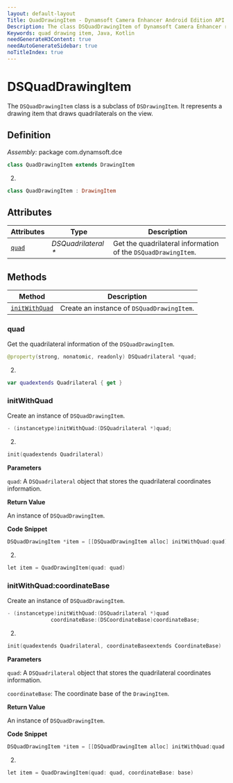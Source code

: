 ```yaml
---
layout: default-layout
Title: QuadDrawingItem - Dynamsoft Camera Enhancer Android Edition API Reference
Description: The class DSQuadDrawingItem of Dynamsoft Camera Enhancer represents a drawing item that draws quadrilaterals on the view.
Keywords: quad drawing item, Java, Kotlin
needGenerateH3Content: true
needAutoGenerateSidebar: true
noTitleIndex: true
---
```


# DSQuadDrawingItem

The `DSQuadDrawingItem` class is a subclass of `DSDrawingItem`. It represents a drawing item that draws quadrilaterals on the view.

## Definition

*Assembly:* package com.dynamsoft.dce

```java
class QuadDrawingItem extends DrawingItem
```
2. 
```kotlin
class QuadDrawingItem : DrawingItem
```

## Attributes

| Attributes | Type | Description |
| ---------- | ---- | ----------- |
| [`quad`](#quad) | *DSQuadrilateral \** |Get the quadrilateral information of the `DSQuadDrawingItem`. |

## Methods

| Method | Description |
|------- |-------------|
| [`initWithQuad`](#initwithquad) | Create an instance of `DSQuadDrawingItem`. |

### quad

Get the quadrilateral information of the `DSQuadDrawingItem`.

```java
@property(strong, nonatomic, readonly) DSQuadrilateral *quad;
```
2. 
```kotlin
var quadextends Quadrilateral { get }
```

### initWithQuad

Create an instance of `DSQuadDrawingItem`.

```java
- (instancetype)initWithQuad:(DSQuadrilateral *)quad;
```
2. 
```kotlin
init(quadextends Quadrilateral)
```

**Parameters**

`quad`: A `DSQuadrilateral` object that stores the quadrilateral coordinates information.

**Return Value**

An instance of `DSQuadDrawingItem`.

**Code Snippet**

```java
DSQuadDrawingItem *item = [[DSQuadDrawingItem alloc] initWithQuad:quad];
```
2. 
```kotlin
let item = QuadDrawingItem(quad: quad)
```

### initWithQuad:coordinateBase

Create an instance of `DSQuadDrawingItem`.

```java
- (instancetype)initWithQuad:(DSQuadrilateral *)quad 
              coordinateBase:(DSCoordinateBase)coordinateBase;
```
2. 
```kotlin
init(quadextends Quadrilateral, coordinateBaseextends CoordinateBase)
```

**Parameters**

`quad`: A `DSQuadrilateral` object that stores the quadrilateral coordinates information.

`coordinateBase`: The coordinate base of the `DrawingItem`.

**Return Value**

An instance of `DSQuadDrawingItem`.

**Code Snippet**

```java
DSQuadDrawingItem *item = [[DSQuadDrawingItem alloc] initWithQuad:quad coordinateBase:base];
```
2. 
```kotlin
let item = QuadDrawingItem(quad: quad, coordinateBase: base)
```
